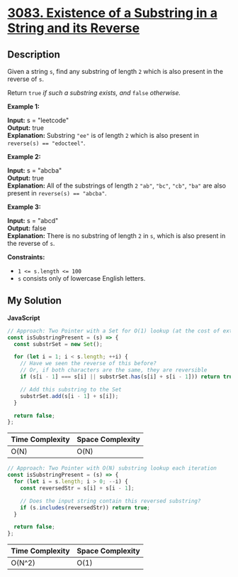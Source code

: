 # [3083. Existence of a Substring in a String and its Reverse](https://leetcode.com/problems/existence-of-a-substring-in-a-string-and-its-reverse)

## Description

Given a string `s`, find any substring of length `2` which is also present in the reverse of `s`.

Return `true` _if such a substring exists, and_ `false` _otherwise._

**Example 1:**

**Input:** s = "leetcode"  
**Output:** true  
**Explanation:** Substring `"ee"` is of length `2` which is also present in `reverse(s) == "edocteel"`.

**Example 2:**

**Input:** s = "abcba"  
**Output:** true  
**Explanation:** All of the substrings of length `2` `"ab"`, `"bc"`, `"cb"`, `"ba"` are also present in `reverse(s) == "abcba"`.

**Example 3:**

**Input:** s = "abcd"  
**Output:** false  
**Explanation:** There is no substring of length `2` in `s`, which is also present in the reverse of `s`.

**Constraints:**

- `1 <= s.length <= 100`
- `s` consists only of lowercase English letters.

## My Solution

**JavaScript**

```js
// Approach: Two Pointer with a Set for O(1) lookup (at the cost of extra space)
const isSubstringPresent = (s) => {
  const substrSet = new Set();

  for (let i = 1; i < s.length; ++i) {
    // Have we seen the reverse of this before?
    // Or, if both characters are the same, they are reversible
    if (s[i - 1] === s[i] || substrSet.has(s[i] + s[i - 1])) return true;

    // Add this substring to the Set
    substrSet.add(s[i - 1] + s[i]);
  }

  return false;
};
```

| Time Complexity | Space Complexity |
| --------------- | ---------------- |
| O(N)            | O(N)             |

```js
// Approach: Two Pointer with O(N) substring lookup each iteration
const isSubstringPresent = (s) => {
  for (let i = s.length; i > 0; --i) {
    const reversedStr = s[i] + s[i - 1];

    // Does the input string contain this reversed substring?
    if (s.includes(reversedStr)) return true;
  }

  return false;
};
```

| Time Complexity | Space Complexity |
| --------------- | ---------------- |
| O(N^2)          | O(1)             |
